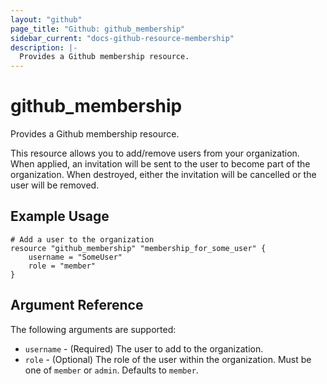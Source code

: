 ```yaml
---
layout: "github"
page_title: "Github: github_membership"
sidebar_current: "docs-github-resource-membership"
description: |-
  Provides a Github membership resource.
---
```


# github\_membership

Provides a Github membership resource.

This resource allows you to add/remove users from your organization. When applied,
an invitation will be sent to the user to become part of the organization. When
destroyed, either the invitation will be cancelled or the user will be removed.

## Example Usage

```
# Add a user to the organization
resource "github_membership" "membership_for_some_user" {
    username = "SomeUser"
    role = "member"
}
```

## Argument Reference

The following arguments are supported:

* `username` - (Required) The user to add to the organization.
* `role` - (Optional) The role of the user within the organization. 
            Must be one of `member` or `admin`. Defaults to `member`.
